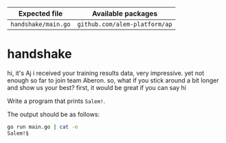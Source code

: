 | Expected file       | Available packages            |
| ------------------- | ----------------------------- |
| `handshake/main.go` | `github.com/alem-platform/ap` |

# handshake

<p data-story-username="a-J-nx">hi, it's Aj
i received your training results data, very impressive.
yet not enough so far to join team Aberon.
so, what if you stick around a bit longer and show us your best?
first, it would be great if you can say hi</p>


Write a program that prints `Salem!`.

The output should be as follows:

```sh
go run main.go | cat -e
Salem!$
```
